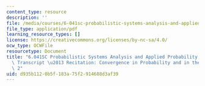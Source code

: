 ```yaml
---
content_type: resource
description: ''
file: /media/courses/6-041sc-probabilistic-systems-analysis-and-applied-probability-fall-2013/d935b1120b5f183a75f2914688d3af39_MIT6_041SCF13_No32_Rec20_P2_ConvgProb1_Part_ef_300k.pdf
file_type: application/pdf
learning_resource_types: []
license: https://creativecommons.org/licenses/by-nc-sa/4.0/
ocw_type: OCWFile
resourcetype: Document
title: "6.041SC Probabilistic Systems Analysis and Applied Probability, Fall 2013\
  \ Transcript \u2013 Recitation: Convergence in Probability and in the Mean Part\
  \ 2"
uid: d935b112-0b5f-183a-75f2-914688d3af39
---
```

